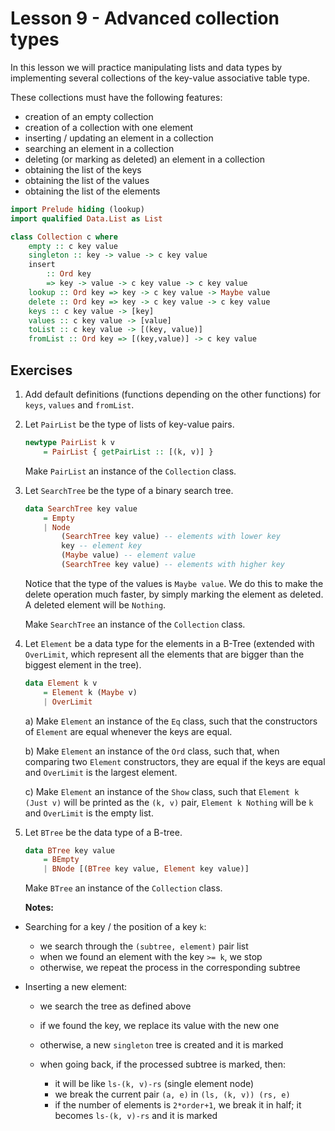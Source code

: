 # Lesson 9 - Advanced collection types

In this lesson we will practice manipulating lists and data types
by implementing several collections of the key-value associative table type.

These collections must have the following features:

-   creation of an empty collection
-   creation of a collection with one element
-   inserting / updating an element in a collection
-   searching an element in a collection
-   deleting (or marking as deleted) an element in a collection
-   obtaining the list of the keys
-   obtaining the list of the values
-   obtaining the list of the elements

```haskell
import Prelude hiding (lookup)
import qualified Data.List as List
```

```haskell
class Collection c where
    empty :: c key value
    singleton :: key -> value -> c key value
    insert
        :: Ord key
        => key -> value -> c key value -> c key value
    lookup :: Ord key => key -> c key value -> Maybe value
    delete :: Ord key => key -> c key value -> c key value
    keys :: c key value -> [key]
    values :: c key value -> [value]
    toList :: c key value -> [(key, value)]
    fromList :: Ord key => [(key,value)] -> c key value
```

## Exercises

1. Add default definitions (functions depending on the other functions) for `keys`, `values` and `fromList`.

2. Let `PairList` be the type of lists of key-value pairs.

    ```haskell
    newtype PairList k v
        = PairList { getPairList :: [(k, v)] }
    ```

    Make `PairList` an instance of the `Collection` class.

3. Let `SearchTree` be the type of a binary search tree.

    ```haskell
    data SearchTree key value
        = Empty
        | Node
            (SearchTree key value) -- elements with lower key
            key -- element key
            (Maybe value) -- element value
            (SearchTree key value) -- elements with higher key
    ```

    Notice that the type of the values is `Maybe value`. We do this to make the delete operation much faster, by simply marking the element as deleted. A deleted element will be `Nothing`.

    Make `SearchTree` an instance of the `Collection` class.

4. Let `Element` be a data type for the elements in a B-Tree (extended with `OverLimit`, which represent all the elements that are bigger than the biggest element in the tree).

    ```haskell
    data Element k v
        = Element k (Maybe v)
        | OverLimit
    ```

    a) Make `Element` an instance of the `Eq` class, such that the constructors of `Element` are equal whenever the keys are equal.

    b) Make `Element` an instance of the `Ord` class, such that, when comparing two `Element` constructors, they are equal if the keys are equal and `OverLimit` is the largest element.

    c) Make `Element` an instance of the `Show` class, such that `Element k (Just v)` will be printed as the `(k, v)` pair, `Element k Nothing` will be `k` and `OverLimit` is the empty list.

5. Let `BTree` be the data type of a B-tree.

    ```haskell
    data BTree key value
        = BEmpty
        | BNode [(BTree key value, Element key value)]
    ```

    Make `BTree` an instance of the `Collection` class.

    **Notes:**

-   Searching for a key / the position of a key `k`:

    -   we search through the `(subtree, element)` pair list
    -   when we found an element with the key `>= k`, we stop
    -   otherwise, we repeat the process in the corresponding subtree

-   Inserting a new element:

    -   we search the tree as defined above
    -   if we found the key, we replace its value with the new one
    -   otherwise, a new `singleton` tree is created and it is marked
    -   when going back, if the processed subtree is marked, then:

        -   it will be like `ls-(k, v)-rs` (single element node)
        -   we break the current pair `(a, e)` in `(ls, (k, v)) (rs, e)`
        -   if the number of elements is `2*order+1`, we break it in half; it becomes `ls-(k, v)-rs` and it is marked
